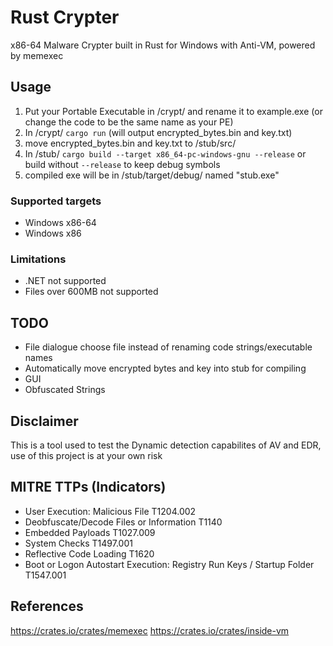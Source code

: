 # Rust Crypter
x86-64 Malware Crypter built in Rust for Windows with Anti-VM, powered by memexec

## Usage
1. Put your Portable Executable in /crypt/ and rename it to example.exe (or change the code to be the same name as your PE)
2. In /crypt/ `cargo run` 
(will output encrypted_bytes.bin and key.txt)
3. move encrypted_bytes.bin and key.txt to /stub/src/
4. In /stub/ `cargo build --target x86_64-pc-windows-gnu --release` or build without `--release` to keep debug symbols
5. compiled exe will be in /stub/target/debug/ named "stub.exe"

### Supported targets
- Windows x86-64
- Windows x86

### Limitations
- .NET not supported
- Files over 600MB not supported

## TODO
- File dialogue choose file instead of renaming code strings/executable names
- Automatically move encrypted bytes and key into stub for compiling
- GUI
- Obfuscated Strings

## Disclaimer
This is a tool used to test the Dynamic detection capabilites of AV and EDR, use of this project is at your own risk

## MITRE TTPs (Indicators)
- User Execution: Malicious File T1204.002
- Deobfuscate/Decode Files or Information T1140
- Embedded Payloads T1027.009
- System Checks T1497.001
- Reflective Code Loading T1620
- Boot or Logon Autostart Execution: Registry Run Keys / Startup Folder T1547.001

## References
https://crates.io/crates/memexec
https://crates.io/crates/inside-vm
